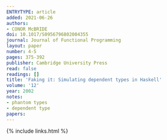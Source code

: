```yaml
---
ENTRYTYPE: article
added: 2021-06-26
authors:
- CONOR McBRIDE
doi: 10.1017/S0956796802004355
journal: Journal of Functional Programming
layout: paper
number: 4-5
pages: 375-392
publisher: Cambridge University Press
read: false
readings: []
title: 'Faking it: Simulating dependent types in Haskell'
volume: '12'
year: 2002
notes:
- phantom types
- dependent type
papers:
---
```

{% include links.html %}
